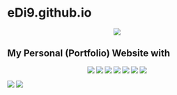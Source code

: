 # eDi9.github.io

<p align="center">
  <img src=https://ziadoua.github.io/m3-Markdown-Badges/badges/MyPortfolio/myportfolio2.svg> 
</p>

<h2 aline="center">My Personal (Portfolio) Website with</h2>
  <p align="center">
    <img src="https://ziadoua.github.io/m3-Markdown-Badges/badges/CSS/css2.svg">
    <img src="https://ziadoua.github.io/m3-Markdown-Badges/badges/FontAwesome/fontawesome2.svg">
    <img src="https://ziadoua.github.io/m3-Markdown-Badges/badges/Github/github2.svg">
    <img src="https://ziadoua.github.io/m3-Markdown-Badges/badges/HTML/html2.svg">
    <img src="https://ziadoua.github.io/m3-Markdown-Badges/badges/Javascript/javascript2.svg">
    <img src="https://ziadoua.github.io/m3-Markdown-Badges/badges/React/react2.svg">
    <img src="https://ziadoua.github.io/m3-Markdown-Badges/badges/VisualStudioCode/visualstudiocode2.svg">
  
  </p>


<img src="PUT THE LINK HERE">
<img src="https://ziadoua.github.io/m3-Markdown-Badges/badges/LicenceGPLv3/licencegplv31.svg">


